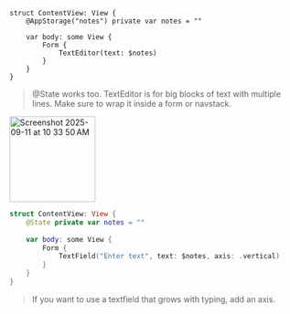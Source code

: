 ```
struct ContentView: View {
    @AppStorage("notes") private var notes = ""
    
    var body: some View {
        Form {
            TextEditor(text: $notes)
        }
    }
}
```
> @State works too. TextEditor is for big blocks of text with multiple lines. Make sure to wrap it inside a form or navstack. 
<img width="150" alt="Screenshot 2025-09-11 at 10 33 50 AM" src="https://github.com/user-attachments/assets/475172d9-2fa3-4413-9496-3b2257e33db7" />

```swift
struct ContentView: View {
    @State private var notes = ""
    
    var body: some View {
        Form {
            TextField("Enter text", text: $notes, axis: .vertical)
        }
    }
}
```

> If you want to use a textfield that grows with typing, add an axis.
